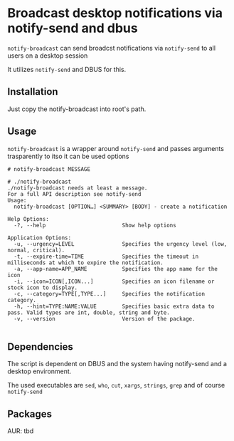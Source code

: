 # Broadcast desktop notifications via notify-send and dbus

`notify-broadcast` can send broadcst notifications via `notify-send` to all 
users on a desktop session

It utilizes `notify-send` and DBUS for this.

## Installation

Just copy the notify-broadcast into root's path.

## Usage

`notify-broadcast` is a wrapper around `notify-send` and passes arguments 
trasparently to itso it can be used  options
```
# notify-broadcast MESSAGE

# ./notify-broadcast 
./notify-broadcast needs at least a message.
For a full API description see notify-send
Usage:
  notify-broadcast [OPTION…] <SUMMARY> [BODY] - create a notification

Help Options:
  -?, --help                        Show help options

Application Options:
  -u, --urgency=LEVEL               Specifies the urgency level (low, normal, critical).
  -t, --expire-time=TIME            Specifies the timeout in milliseconds at which to expire the notification.
  -a, --app-name=APP_NAME           Specifies the app name for the icon
  -i, --icon=ICON[,ICON...]         Specifies an icon filename or stock icon to display.
  -c, --category=TYPE[,TYPE...]     Specifies the notification category.
  -h, --hint=TYPE:NAME:VALUE        Specifies basic extra data to pass. Valid types are int, double, string and byte.
  -v, --version                     Version of the package.


```

## Dependencies

The script is dependent on DBUS and the system having notify-send and a desktop
environment.

The used executables are `sed`, `who`, `cut`, `xargs`, `strings`, `grep` and of course `notify-send`

## Packages

AUR: tbd


